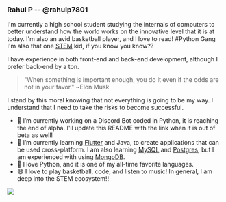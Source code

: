 ### Rahul P -- @rahulp7801

I'm currently a high school student studying the internals of computers to better understand how the world works on the innovative level that it is at today. I'm also an avid basketball player, and I love to read! #Python Gang I'm also that one [STEM](https://www.ed.gov/stem) kid, if you know you know??

I have experience in both front-end and back-end development, although I prefer back-end by a ton. 

> "When something is important enough, you do it even if the odds are not in your favor." ~Elon Musk

I stand by this moral knowing that not everything is going to be my way. I understand that I need to take the risks to become successful. 

- 🔭 I’m currently working on a Discord Bot coded in Python, it is reaching the end of alpha. I'll update this README with the link when it is out of beta as well!
- 🌱 I’m currently learning [Flutter](https://flutter.dev/) and Java, to create applications that can be used cross-platform. I am also learning [MySQL](https://www.mysql.com/) and [Postgres](https://www.postgresql.org/), but I am experienced with using [MongoDB](https://www.mongodb.com/).
- 🐍 I love Python, and it is one of my all-time favorite languages.
- 😄 I love to play basketball, code, and listen to music! In general, I am deep into the STEM ecosystem!!

<img align="center" src="https://github-readme-stats.vercel.app/api/top-langs/?username=rahulp7801&layout=compact&theme=material-palenight" />




